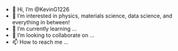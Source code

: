 - 👋 Hi, I’m @KevinG1226
- 👀 I’m interested in physics, materials science, data science, and everything in between!
- 🌱 I’m currently learning ...
- 💞️ I’m looking to collaborate on ...
- 📫 How to reach me ...

<!---
KevinG1226/KevinG1226 is a ✨ special ✨ repository because its `README.md` (this file) appears on your GitHub profile.
You can click the Preview link to take a look at your changes.
--->
